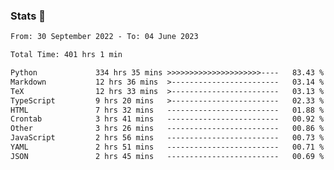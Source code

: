 ### Stats 👋
<!--START_SECTION:waka-->

```txt
From: 30 September 2022 - To: 04 June 2023

Total Time: 401 hrs 1 min

Python             334 hrs 35 mins >>>>>>>>>>>>>>>>>>>>>----   83.43 %
Markdown           12 hrs 36 mins  >------------------------   03.14 %
TeX                12 hrs 33 mins  >------------------------   03.13 %
TypeScript         9 hrs 20 mins   >------------------------   02.33 %
HTML               7 hrs 32 mins   -------------------------   01.88 %
Crontab            3 hrs 41 mins   -------------------------   00.92 %
Other              3 hrs 26 mins   -------------------------   00.86 %
JavaScript         2 hrs 56 mins   -------------------------   00.73 %
YAML               2 hrs 51 mins   -------------------------   00.71 %
JSON               2 hrs 45 mins   -------------------------   00.69 %
```

<!--END_SECTION:waka-->

<!--
**buhaytza2005/buhaytza2005** is a ✨ _special_ ✨ repository because its `README.md` (this file) appears on your GitHub profile.

Here are some ideas to get you started:

- 🔭 I’m currently working on ...
- 🌱 I’m currently learning ...
- 👯 I’m looking to collaborate on ...
- 🤔 I’m looking for help with ...
- 💬 Ask me about ...
- 📫 How to reach me: ...
- 😄 Pronouns: ...
- ⚡ Fun fact: ...
-->


